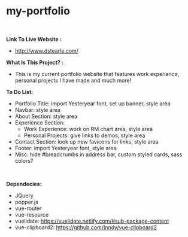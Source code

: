# my-portfolio

<br>

<strong>Link To Live Website :</strong>

- http://www.dstearle.com/

<strong>What Is This Project? :</strong>

- This is my current portfolio website that features work experience, personal projects I have made and much more!

<strong>To Do List:</strong>

- Portfolio Title: import Yesteryear font, set up banner, style area
- Navbar: style area
- About Section: style area
- Experience Section: 
    - Work Experience: work on RM chart area, style area
    - Personal Projects: give links to demos, style area
- Contact Section: look up new favicons for links, style area
- Footer: import Yesteryear font, style area
- Misc: hide #breadcrumbs in address bar, custom styled cards, sass colors?

<br>

<strong>Dependecies:</strong>

- JQuery
- popper.js
- vue-router
- vue-resource
- vuelidate: https://vuelidate.netlify.com/#sub-package-content
- vue-clipboard2: https://github.com/Inndy/vue-clipboard2
